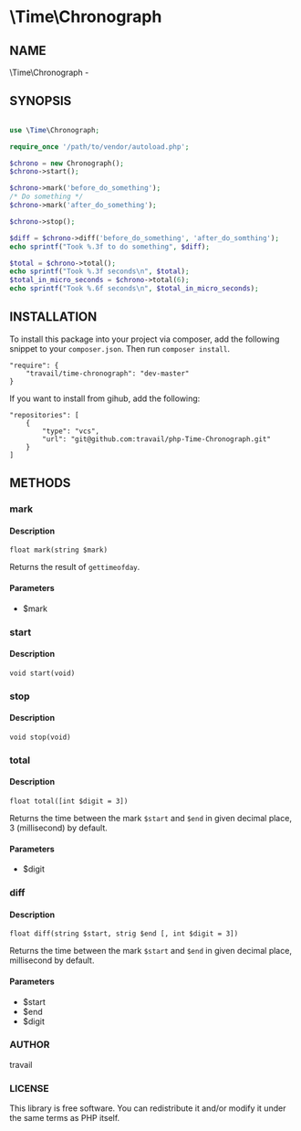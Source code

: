 # \Time\Chronograph

## NAME

\Time\Chronograph -

## SYNOPSIS

```php

use \Time\Chronograph;

require_once '/path/to/vendor/autoload.php';

$chrono = new Chronograph();
$chrono->start();

$chrono->mark('before_do_something');
/* Do something */
$chrono->mark('after_do_something');

$chrono->stop();

$diff = $chrono->diff('before_do_something', 'after_do_somthing');
echo sprintf("Took %.3f to do something", $diff);

$total = $chrono->total();
echo sprintf("Took %.3f seconds\n", $total);
$total_in_micro_seconds = $chrono->total(6);
echo sprintf("Took %.6f seconds\n", $total_in_micro_seconds);
```

## INSTALLATION
To install this package into your project via composer, add the following snippet to your `composer.json`. Then run `composer install`.

```
"require": {
    "travail/time-chronograph": "dev-master"
}
```

If you want to install from gihub, add the following:

```
"repositories": [
    {
        "type": "vcs",
        "url": "git@github.com:travail/php-Time-Chronograph.git"
    }
]
```

## METHODS

### mark

#### Description

`float mark(string $mark)`

Returns the result of `gettimeofday`.

#### Parameters

* $mark

### start

#### Description

`void start(void)`

### stop

#### Description

`void stop(void)`

### total

#### Description

`float total([int $digit = 3])`

Returns the time between the mark `$start` and `$end` in given decimal place, 3 (millisecond) by default.

#### Parameters

* $digit

### diff

#### Description

`float diff(string $start, strig $end [, int $digit = 3])`

Returns the time between the mark `$start` and `$end` in given decimal place, millisecond by default.

#### Parameters

* $start
* $end
* $digit

### AUTHOR

travail

### LICENSE

This library is free software. You can redistribute it and/or modify it under the same terms as PHP itself.
